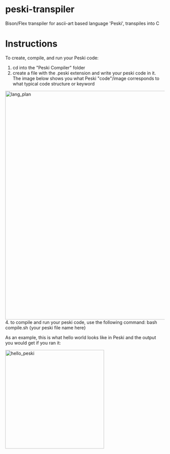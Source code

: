 # peski-transpiler
Bison/Flex transpiler for ascii-art based language 'Peski', transpiles into C

# Instructions
To create, compile, and run your Peski code:
1. cd into the "Peski Compiler" folder
2. create a file with the .peski extension and write your peski code in it. The image below shows you what Peski "code"/image corresponds to what typical code structure or keyword
<img width="723" alt="lang_plan" src="https://github.com/rosekelly6400/peski-transpiler/assets/109883728/967f903f-8c47-4ab4-b9d9-32711d803297">
4. to compile and run your peski code, use the following command: bash compile.sh {your peski file name here}

As an example, this is what hello world looks like in Peski and the output you would get if you ran it:

<img width="312" alt="hello_peski" src="https://github.com/rosekelly6400/peski-transpiler/assets/109883728/2e3fcc27-eab2-4532-b8fb-1a28a96abe2c">
